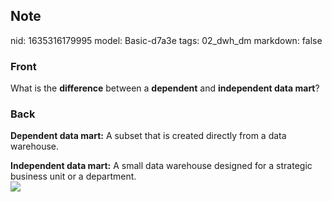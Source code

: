 ## Note
nid: 1635316179995
model: Basic-d7a3e
tags: 02_dwh_dm
markdown: false

### Front
What is the <b>difference</b> between a <b>dependent</b> and
<b>independent data mart</b>?

### Back
<b>Dependent data mart:</b> A subset that is created directly from
a data warehouse.
<div>
  <b>Independent data mart:</b> A small data warehouse designed for
  a strategic business unit or a department.
</div>
<div><img src=
paste-0a14c6a55db9009ea169a42b6d540300701cf3ed.jpg></div>
